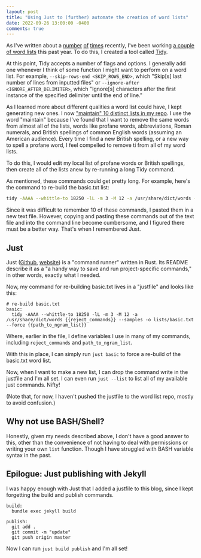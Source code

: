 ```yaml
---
layout: post
title: "Using Just to (further) automate the creation of word lists"
date: 2022-09-26 13:00:00 -0400
comments: true
---
```


As I've written about a [number](https://sts10.github.io/2022/08/12/efficiently-pruning-until-uniquely-decodable.html) [of](https://sts10.github.io/2022/06/27/revisiting-prfix-codes.html) [times](https://sts10.github.io/2021/12/09/tidy-0-2-0.html) recently, I've been working [a couple of word lists](https://github.com/sts10/generated-wordlists) this past year. To do this, I created a tool called [Tidy](https://github.com/sts10/tidy). 

At this point, Tidy accepts a number of flags and options. I generally add one whenever I think of some function I might want to perform on a word list. For example, `--skip-rows-end <SKIP_ROWS_END>`, which "Skip[s] last number of lines from inputted files" or `--ignore-after <IGNORE_AFTER_DELIMITER>`, which "Ignore[s] characters after the first instance of the specified delimiter until the end of line."

As I learned more about different qualities a word list could have, I kept generating new ones. I now ["maintain" 10 distinct lists in my repo](https://github.com/sts10/generated-wordlists#about-the-word-lists). I use the word "maintain" because I've found that I want to remove the same words from almost all of the lists, words like profane words, abbreviations, Roman numerals, and British spellings of common English words (assuming an American audience). Every time I find a new British spelling, or a new way to spell a profane word, I feel compelled to remove ti from all of my word lists. 
 
To do this, I would edit my local list of profane words or British spellings, then create all of the lists anew by re-running a long Tidy command. 

As mentioned, these commands could get pretty long. For example, here's the command to re-build the basic.txt list: 

```bash
tidy -AAAA --whittle-to 18250 -lL -m 3 -M 12 -a /usr/share/dict/words -r ../reject-words/profane-words.txt -r ../reject-words/roman-numerals-lower.txt -r ../reject-words/uncommon-words.txt -r ../reject-words/britishisms.txt -r ../reject-words/repeated-letters.txt -r ../reject-words/common_words.txt -r ../reject-words/mostly-abbreviations.txt --samples -o lists/basic.txt --force ../common_word_list_maker/word_list_raw.txt
```

Since it was difficult to remember 10 of these commands, I pasted them in a new text file. However, copying and pasting these commands out of the text file and into the command line become cumbersome, and I figured there must be a better way. That's when I remembered Just. 

## Just

Just ([Github](https://github.com/casey/just), [website](https://just.systems/)) is a "command runner" written in Rust. Its README describe it as a "a handy way to save and run project-specific commands," in other words, exactly what I needed.

Now, my command for re-building basic.txt lives in a "justfile" and looks like this: 

```just
# re-build basic.txt
basic:
  tidy -AAAA --whittle-to 18250 -lL -m 3 -M 12 -a /usr/share/dict/words {{reject_commands}} --samples -o lists/basic.txt --force {{path_to_ngram_list}}
```

Where, earlier in the file, I define variables I use in many of my commands, including `reject_commands` and `path_to_ngram_list`.

With this in place, I can simply run `just basic` to force a re-build of the basic.txt word list.

Now, when I want to make a new list, I can drop the command write in the justfile and I'm all set. I can even run `just --list` to list all of my available just commands. Nifty!

(Note that, for now, I haven't pushed the justfile to the word list repo, mostly to avoid confusion.)

## Why not use BASH/Shell?

Honestly, given my needs described above, I don't have a good answer to this, other than the convenience of not having to deal with permissions or writing your own `list` function. Though I have struggled with BASH variable syntax in the past.

## Epilogue: Just publishing with Jekyll

I was happy enough with Just that I added a justfile to this blog, since I kept forgetting the build and publish commands. 

```just
build: 
  bundle exec jekyll build

publish:
  git add .
  git commit -m "update"
  git push origin master
```

Now I can run `just build publish` and I'm all set!
